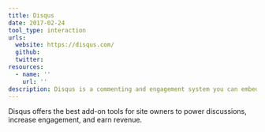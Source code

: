 ```yaml
---
title: Disqus
date: 2017-02-24
tool_type: interaction
urls:
  website: https://disqus.com/
  github:
  twitter:
resources:
  - name: ''
    url: ''
description: Disqus is a commenting and engagement system you can embed on your website.
---
```

Disqus offers the best add-on tools for site owners to power discussions, increase engagement, and earn revenue.

